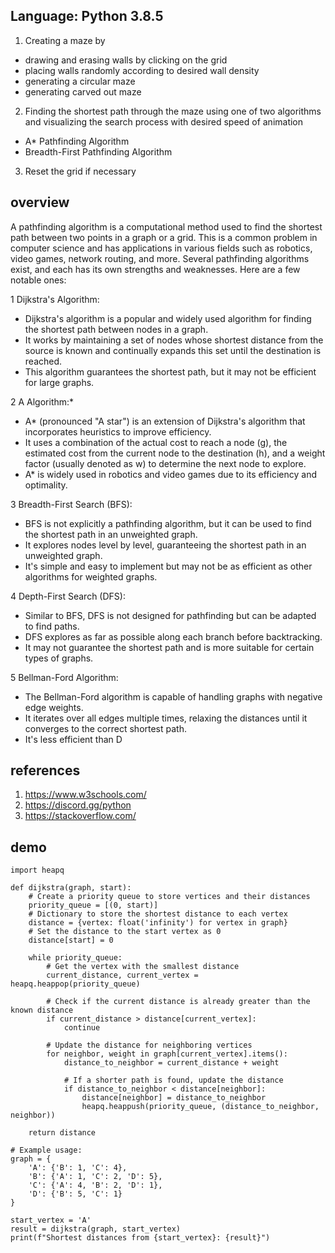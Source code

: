 
## Language: Python 3.8.5
1. Creating a maze by
- drawing and erasing walls by clicking on the grid
- placing walls randomly according to desired wall density
- generating a circular maze
- generating carved out maze
2. Finding the shortest path through the maze using one of two algorithms and visualizing the search process with desired speed of animation
- A\* Pathfinding Algorithm
- Breadth-First Pathfinding Algorithm
3. Reset the grid if necessary

## overview
A pathfinding algorithm is a computational method used to find the shortest path between two points in a graph or a grid. This is a common problem in computer science and has applications in various fields such as robotics, video games, network routing, and more. Several pathfinding algorithms exist, and each has its own strengths and weaknesses. Here are a few notable ones:

1 Dijkstra's Algorithm:
- Dijkstra's algorithm is a popular and widely used algorithm for finding the shortest path between nodes in a graph.
- It works by maintaining a set of nodes whose shortest distance from the source is known and continually expands this set until the destination is reached.
- This algorithm guarantees the shortest path, but it may not be efficient for large graphs.

2 A Algorithm:*
- A* (pronounced "A star") is an extension of Dijkstra's algorithm that incorporates heuristics to improve efficiency.
- It uses a combination of the actual cost to reach a node (g), the estimated cost from the current node to the destination (h), and a weight factor (usually denoted as w) to determine the next node to explore.
- A* is widely used in robotics and video games due to its efficiency and optimality.

3 Breadth-First Search (BFS):
- BFS is not explicitly a pathfinding algorithm, but it can be used to find the shortest path in an unweighted graph.
- It explores nodes level by level, guaranteeing the shortest path in an unweighted graph.
- It's simple and easy to implement but may not be as efficient as other algorithms for weighted graphs.

4 Depth-First Search (DFS):
- Similar to BFS, DFS is not designed for pathfinding but can be adapted to find paths.
- DFS explores as far as possible along each branch before backtracking.
- It may not guarantee the shortest path and is more suitable for certain types of graphs.

5 Bellman-Ford Algorithm:
- The Bellman-Ford algorithm is capable of handling graphs with negative edge weights.
- It iterates over all edges multiple times, relaxing the distances until it converges to the correct shortest path.
- It's less efficient than D

## references
1. https://www.w3schools.com/
2. https://discord.gg/python
3. https://stackoverflow.com/

## demo 
```
import heapq

def dijkstra(graph, start):
    # Create a priority queue to store vertices and their distances
    priority_queue = [(0, start)]
    # Dictionary to store the shortest distance to each vertex
    distance = {vertex: float('infinity') for vertex in graph}
    # Set the distance to the start vertex as 0
    distance[start] = 0

    while priority_queue:
        # Get the vertex with the smallest distance
        current_distance, current_vertex = heapq.heappop(priority_queue)

        # Check if the current distance is already greater than the known distance
        if current_distance > distance[current_vertex]:
            continue

        # Update the distance for neighboring vertices
        for neighbor, weight in graph[current_vertex].items():
            distance_to_neighbor = current_distance + weight

            # If a shorter path is found, update the distance
            if distance_to_neighbor < distance[neighbor]:
                distance[neighbor] = distance_to_neighbor
                heapq.heappush(priority_queue, (distance_to_neighbor, neighbor))

    return distance

# Example usage:
graph = {
    'A': {'B': 1, 'C': 4},
    'B': {'A': 1, 'C': 2, 'D': 5},
    'C': {'A': 4, 'B': 2, 'D': 1},
    'D': {'B': 5, 'C': 1}
}

start_vertex = 'A'
result = dijkstra(graph, start_vertex)
print(f"Shortest distances from {start_vertex}: {result}")
```
